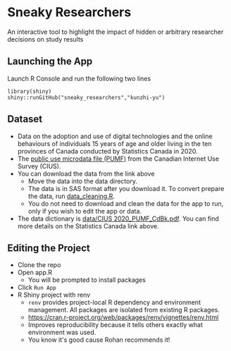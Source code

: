 # Sneaky Researchers
An interactive tool to highlight the impact of hidden or arbitrary researcher decisions on study results

## Launching the App

Launch R Console and run the following two lines
```
library(shiny)
shiny::runGitHub("sneaky_researchers","kunzhi-yu")
```

## Dataset

*  Data on the adoption and use of digital technologies and the online behaviours of individuals 15 years of age and older living in the ten provinces of Canada conducted by Statistics Canada in 2020.
*  The [public use microdata file (PUMF)](https://www150.statcan.gc.ca/n1/pub/56m0003x/56m0003x2020001-eng.htm) from the Canadian Internet Use Survey (CIUS).
*  You can download the data from the link above
   *  Move the data into the data directory.
   * The data is in SAS format after you download it. To convert prepare the data, run [data_cleaning.R](data_cleaning.R). 
   * You do not need to download and clean the data for the app to run, only if you wish to edit the app  or data.
*  The data dictionary is [data/CIUS 2020_PUMF_CdBk.pdf](https://github.com/kunzhi-yu/sneaky_researchers/blob/main/data/CIUS%202020_PUMF_CdBk.pdf). You can find more details on the Statistics Canada link above.


## Editing the Project

*  Clone the repo
*  Open app.R
   *  You will be prompted to install packages
*  Click `Run App`
*  R Shiny project with renv
   *  `renv` provides project-local R dependency and environment management. All packages are isolated from existing R packages.
   *  https://cran.r-project.org/web/packages/renv/vignettes/renv.html
   *  Improves reproducibility because it tells others exactly what environment was used.
   *  You know it's good cause Rohan recommends it!
